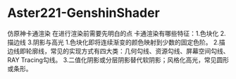 # Aster221-GenshinShader
仿原神卡通渲染
在进行渲染前需要先明白的点
卡通渲染有哪些特征：1.色块化  2.描边线  3.阴影与高光
1.色块化即将连续渐变的颜色映射到少数的固定色阶。
2.描边线即轮廓线，常见的实现方式有四大类：几何勾线、资源勾线、屏幕空间勾线、RAY Tracing勾线。
3.二值化阴影或分层阴影替代软阴影；风格化高光，常见圆形或条形。
